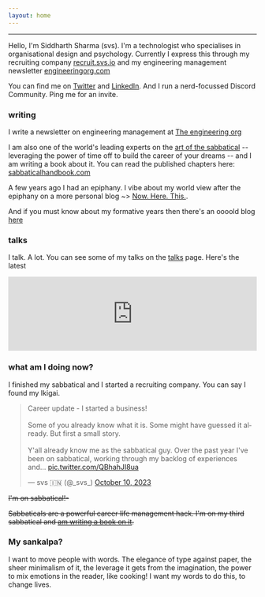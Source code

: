 ```yaml
---
layout: home
---
```


---
Hello, I'm Siddharth Sharma (svs). I'm a technologist who specialises in organisational design and psychology. Currently I express this through my recruiting company [recruit.svs.io](https://recruit.svs.io) and my engineering management newsletter [engineeringorg.com](https://engineeringorg.com)


You can find me on [Twitter](https://twitter.com/_svs_) and [LinkedIn](https://www.linkedin.com/in/siddharth-sharma-7941a611/). And I run a nerd-focussed Discord Community. Ping me for an invite.

### writing

I write a newsletter on engineering management at
[The engineering org](https://engineeringorg.com)

I am also one of the world's leading experts on the [art of the sabbatical](https://sabbaticalhandbook.com) -- leveraging the power of time off to build the career of your dreams -- and I am writing a book about it. You can read the published chapters here: [sabbaticalhandbook.com](https://sabbaticalhandbook.com)

A few years ago I had an epiphany. I vibe about my world view after the epiphany on a more personal blog ~> [Now. Here. This.](https://nowherethis.svs.io).

And if you must know about my formative years then there's an oooold blog [here](https://blog.svs.io)

### talks   
I talk. A lot. You can see some of my talks on the [talks](/talks.html) page. Here's the latest
<iframe width="100%" src="https://www.youtube.com/embed/M_vHUl3riKQ" title="YouTube video player" frameborder="0" allow="accelerometer; autoplay; clipboard-write; encrypted-media; gyroscope; picture-in-picture; web-share" allowfullscreen></iframe>

### what am I doing now?

I finished my sabbatical and I started a recruiting company. You can say I found my Ikigai.
<blockquote class="twitter-tweet"><p lang="en" dir="ltr">Career update - I started a business!<br><br>Some of you already know what it is. Some might have guessed it already. But first a small story.<br><br>Y&#39;all already know me as the sabbatical guy. Over the past year I&#39;ve been on sabbatical, working through my backlog of experiences and… <a href="https://t.co/QBhahJI8ua">pic.twitter.com/QBhahJI8ua</a></p>&mdash; svs 🇮🇳 (@_svs_) <a href="https://twitter.com/_svs_/status/1711691873817944135?ref_src=twsrc%5Etfw">October 10, 2023</a></blockquote> <script async src="https://platform.twitter.com/widgets.js" charset="utf-8"></script>

<s>I'm on sabbatical!-

Sabbaticals are a powerful ~~career~~ life management hack. I'm on my third sabbatical and [am writing a book on it](https://sabbaticalhandbook.com).</s>

### My sankalpa?

I want to move people with words. The elegance of type against paper, the sheer minimalism of it, the leverage it gets from the imagination, the power to mix emotions in the reader, like cooking! I want my words to do this, to change lives.


